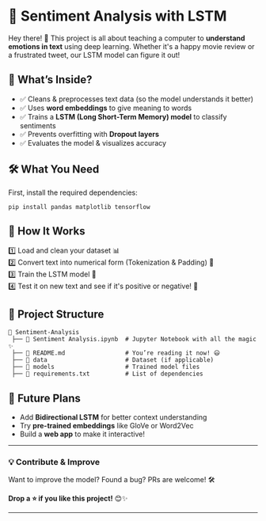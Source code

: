 # 🚀 Sentiment Analysis with LSTM  
Hey there! 👋 This project is all about teaching a computer to **understand emotions in text** using deep learning. Whether it's a happy movie review or a frustrated tweet, our LSTM model can figure it out!  

## 🌟 What’s Inside?  
- ✅ Cleans & preprocesses text data (so the model understands it better)  
- ✅ Uses **word embeddings** to give meaning to words  
- ✅ Trains a **LSTM (Long Short-Term Memory) model** to classify sentiments  
- ✅ Prevents overfitting with **Dropout layers**  
- ✅ Evaluates the model & visualizes accuracy  

## 🛠 What You Need  
First, install the required dependencies:  
```
pip install pandas matplotlib tensorflow
```

## 📌 How It Works  
1️⃣ Load and clean your dataset 📊  
2️⃣ Convert text into numerical form (Tokenization & Padding) 🔢  
3️⃣ Train the LSTM model 🧠  
4️⃣ Test it on new text and see if it's positive or negative! 🤖  

## 📂 Project Structure  
```
📂 Sentiment-Analysis
 ├── 📜 Sentiment Analysis.ipynb  # Jupyter Notebook with all the magic ✨
 ├── 📜 README.md                 # You’re reading it now! 😃
 ├── 📂 data                      # Dataset (if applicable)
 ├── 📂 models                    # Trained model files
 ├── 📜 requirements.txt          # List of dependencies
```

## 🔮 Future Plans  
- Add **Bidirectional LSTM** for better context understanding  
- Try **pre-trained embeddings** like GloVe or Word2Vec  
- Build a **web app** to make it interactive!  

---

### 💡 Contribute & Improve  
Want to improve the model? Found a bug? PRs are welcome! 🛠️  

**Drop a ⭐ if you like this project!** 😊✨  

---
